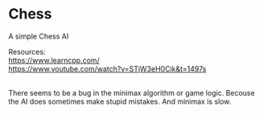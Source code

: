 # Chess
A simple Chess AI 

Resources: <br>
https://www.learncpp.com/ <br>
https://www.youtube.com/watch?v=STjW3eH0Cik&t=1497s <br>
<br>

There seems to be a bug in the minimax algorithm or game logic. Becouse the AI does sometimes make stupid mistakes. And minimax is slow.
